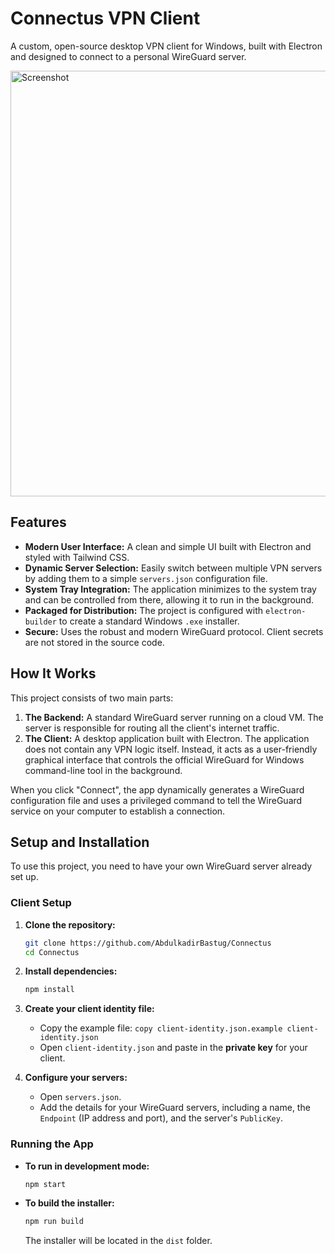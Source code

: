 # Connectus VPN Client

A custom, open-source desktop VPN client for Windows, built with Electron and designed to connect to a personal WireGuard server.


<img width="953" height="681" alt="Screenshot" src="https://github.com/user-attachments/assets/f45a033e-3b09-4f94-8283-66ff6d1465ec" />


## Features

*   **Modern User Interface:** A clean and simple UI built with Electron and styled with Tailwind CSS.
*   **Dynamic Server Selection:** Easily switch between multiple VPN servers by adding them to a simple `servers.json` configuration file.
*   **System Tray Integration:** The application minimizes to the system tray and can be controlled from there, allowing it to run in the background.
*   **Packaged for Distribution:** The project is configured with `electron-builder` to create a standard Windows `.exe` installer.
*   **Secure:** Uses the robust and modern WireGuard protocol. Client secrets are not stored in the source code.

## How It Works

This project consists of two main parts:

1.  **The Backend:** A standard WireGuard server running on a cloud VM. The server is responsible for routing all the client's internet traffic.
2.  **The Client:** A desktop application built with Electron. The application does not contain any VPN logic itself. Instead, it acts as a user-friendly graphical interface that controls the official WireGuard for Windows command-line tool in the background.

When you click "Connect", the app dynamically generates a WireGuard configuration file and uses a privileged command to tell the WireGuard service on your computer to establish a connection.

## Setup and Installation

To use this project, you need to have your own WireGuard server already set up.


### Client Setup

1.  **Clone the repository:**
    ```bash
    git clone https://github.com/AbdulkadirBastug/Connectus
    cd Connectus
    ```

2.  **Install dependencies:**
    ```bash
    npm install
    ```

3.  **Create your client identity file:**
    *   Copy the example file: `copy client-identity.json.example client-identity.json`
    *   Open `client-identity.json` and paste in the **private key** for your client.

4.  **Configure your servers:**
    *   Open `servers.json`.
    *   Add the details for your WireGuard servers, including a name, the `Endpoint` (IP address and port), and the server's `PublicKey`.

### Running the App

*   **To run in development mode:**
    ```bash
    npm start
    ```

*   **To build the installer:**
    ```bash
    npm run build
    ```
    The installer will be located in the `dist` folder.
